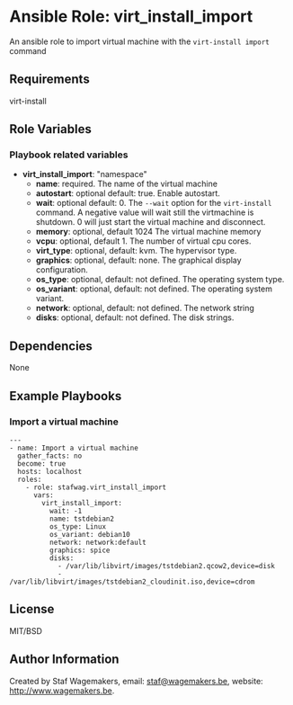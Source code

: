 # Ansible Role: virt_install_import

An ansible role to import virtual machine with the ```virt-install import``` command

## Requirements

virt-install

## Role Variables

### Playbook related variables

* **virt_install_import**: "namespace"
  * **name**: required. The name of the virtual machine
  * **autostart**: optional default: true. Enable autostart.
  * **wait**: optional default: 0. The ```--wait``` option for the ```virt-install```
    command. A negative value will wait still the virtmachine is shutdown.
    0 will just start the virtual machine and disconnect. 
  * **memory**: optional, default 1024 The virtual machine memory
  * **vcpu**: optional, default 1. The number of virtual cpu cores.
  * **virt_type**: optional, default: kvm.  The hypervisor type.
  * **graphics**: optional, default: none. The graphical display configuration.
  * **os_type**: optional, default: not defined. The operating system type.
  * **os_variant**: optional, default: not defined. The operating system variant.
  * **network**: optional, default: not defined. The network string
  * **disks**: optional, default: not defined. The disk strings.

## Dependencies

None

## Example Playbooks

### Import a virtual machine
 
```
---
- name: Import a virtual machine
  gather_facts: no 
  become: true
  hosts: localhost
  roles:
    - role: stafwag.virt_install_import
      vars:
        virt_install_import:
          wait: -1
          name: tstdebian2
          os_type: Linux
          os_variant: debian10
          network: network:default
          graphics: spice
          disks:
            - /var/lib/libvirt/images/tstdebian2.qcow2,device=disk
            - /var/lib/libvirt/images/tstdebian2_cloudinit.iso,device=cdrom
```


## License

MIT/BSD

## Author Information

Created by Staf Wagemakers, email: staf@wagemakers.be, website: http://www.wagemakers.be.
